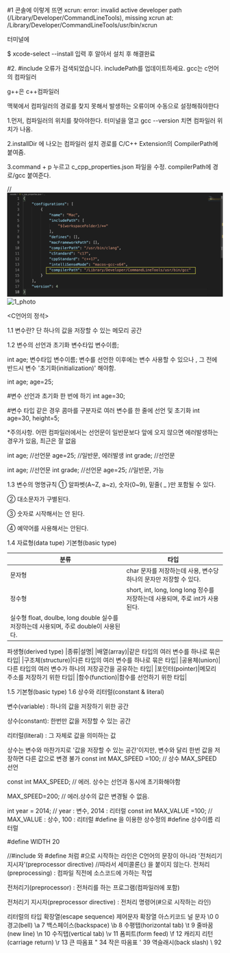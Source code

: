 #1 콘솔에 이렇게 뜨면 
xcrun: error: invalid active developer path (/Library/Developer/CommandLineTools), missing xcrun at: /Library/Developer/CommandLineTools/usr/bin/xcrun

 

터미널에 

$ xcode-select --install  입력 후 알아서 설치 후 해결완료

 

#2. #include 오류가 검색되었습니다. includePath를 업데이트하세요. 
gcc는 c언어의 컴파일러

g++은 c++컴파일러 

맥북에서 컴파일러의 경로를 찾지 못해서 발생하는 오류이며 수동으로 설정해줘야한다

 

1.먼저, 컴파일러의 위치를 찾아야한다. 터미널을 열고 gcc --version  치면 컴파일러 위치가 나옴.

 

2.installDir 에 나오는 컴파일러 설치 경로를 C/C++ Extension의 CompilerPath에 붙여줌.


3.command + p 누르고 c_cpp_properties.json 파일을 수정. compilerPath에 경로/gcc 붙여준다.

//![1_photo](./1_photo.png)
![1_photo](https://user-images.githubusercontent.com/76822715/147785473-d398f602-17fe-4d12-b5d4-9d6ea2ccc14c.png)




<C언어의 정석>

1.1 변수란?
단 하나의 값을 저장할 수 있는 메모리 공간

 

1.2 변수의 선언과 초기화
변수타입 변수이름;

int age;
변수타입 변수이름;
변수를 선언한 이후에는 변수 사용할 수 있으나 , 그 전에 반드시 변수 '초기화(initialization)' 해야함.

int age;
age=25;

#변수 선언과 초기화 한 번에 하기
int age=30;

#변수 타입 같은 경우 콤마를 구분자로 여러 변수를 한 줄에 선언 및 초기화
int age=30, height=5;
 

*주의사항. 어떤 컴파일러에서는 선언문이 일반문보다 앞에 오지 않으면 에러발생하는 경우가 있음, 최근은 잘 없음

int age;    //선언문
age=25;     //일반문, 에러발생
int grade;  //선언문

int age;    //선언문
int grade;  //선언문
age=25;     //일반문, 가능
 

1.3 변수의 명명규칙
① 알파벳(A~Z, a~z), 숫자(0~9), 밑줄( _ )만 포함될 수 있다.

② 대소문자가 구별된다.

③ 숫자로 시작해서는 안 된다.

④ 예약어를 사용해서는 안된다.

 1.4 자료형(data tupe)
기본형(basic type)

|분류|타입|
|---|---|
|문자형|char 문자를 저장하는데 사용, 변수당 하나의 문자만 저장할 수 있다.|
|정수형|	short, int, long, long long 정수를 저장하는데 사용되며, 주로  int가 사용된다.|
|실수형	float, doulbe, long double 실수를 저장하는데 사용되며, 주로 double이 사용된다.|

파생형(derived type)
|종류|설명|
|배열(array)|같은 타입의 여러 변수를 하나로 묶은 타입|
|구조체(structure)|다른 타입의 여러 변수를 하나로 묶은 타입|
|공용체(union)|다른 타입의 여러 변수가 하나의 저장공간을 공유하는 타입|
|포인터(pointer)|메모리 주소를 저장하기 위한 타입|
|함수(function)|함수를 선언하기 위한 타입|
 

 

1.5 기본형(basic type)
1.6 상수와 리터럴(constant & literal)
 

변수(variable) : 하나의 값을 저장하기 위한 공간

상수(constant): 한번만 값을 저장할 수 있는 공간

리터럴(literal) : 그 자체로 값을 의미하는 값

 

 

상수는 변수와 마찬가지로 '값을 저장할 수 있는 공간'이지만, 변수와 달리 한번 값을 저장하면 다른 값으로 변경 불가
const int MAX_SPEED =100; // 상수 MAX_SPEED 선언

const int MAX_SPEED;      // 에러. 상수는 선언과 동시에 초기화해야함

MAX_SPEED=200;            // 에러.상수의 값은 변경될 수 없음.

int year = 2014;          // year : 변수, 2014 : 리터럴
const int MAX_VALUE =100; // MAX_VALUE : 상수, 100 : 리터럴
#define 을 이용한 상수정의
#define 상수이름 리터럴

#define WIDTH 20

//#include 와 #define 처럼 #으로 시작하는 라인은 C언어의 문장이 아니라 '전처리기 지시자'(preprocessor directive)
//따라서 세미콜론(;) 을 붙이지 않는다.
전처리(preprocessing) : 컴파일 직전에 소스코드에 가하는 작업

전처리기(preprocessor) : 전처리를 하는 프로그램(컴파일러에 포함)

전처리기 지시자(preprocessor directive) : 전처리 명령어(#으로 시작하는 라인)

 

리터럴의 타입
확장열(escape sequence)
제어문자	확장열	아스키코드
널 문자	\0	0
경고(bell)	\a	7
백스페이스(backspace)	\b	8
수평탭(horizontal tab)	\t	9
줄바꿈(new line)	\n	10
수직탭(vertical tab)	\v	11
폼피트(form feed)	\f	12
캐리지 리턴(carriage return)	\r	13
큰 따옴표	\"	34
작은 따옴표	\'	39
역슬래시(back slash)	\\	92
